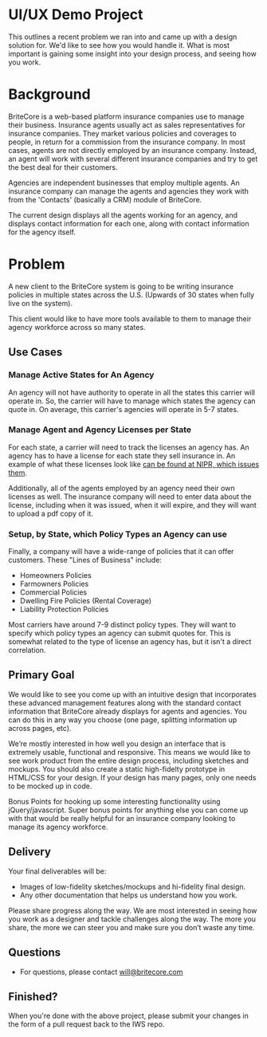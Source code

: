 UI/UX Demo Project
================================

This outlines a recent problem we ran into and came up with a design solution for. We'd like to see how you would handle it. What is most important is gaining some insight into your design process, and seeing how you work.

# Background

BriteCore is a web-based platform insurance companies use to manage their business. Insurance agents usually act as sales representatives for insurance companies. They market various policies and coverages to people, in return for a commission from the insurance company. In most cases, agents are not directly employed by an insurance company. Instead, an agent will work with several different insurance companies and try to get the best deal for their customers.

Agencies are independent businesses that employ multiple agents. An insurance company can manage the agents and agencies they work with from the 'Contacts' (basically a CRM) module of BriteCore.

The current design displays all the agents working for an agency, and displays contact information for each one, along with contact information for the agency itself.

# Problem

A new client to the BriteCore system is going to be writing insurance policies in multiple states across the U.S. (Upwards of 30 states when fully live on the system).

This client would like to have more tools available to them to manage their agency workforce across so many states. 

## Use Cases

### Manage Active States for An Agency

An agency will not have authority to operate in all the states this carrier will operate in. So, the carrier will have to manage which states the agency can quote in. On average, this carrier's agencies will operate in 5-7 states. 

### Manage Agent and Agency Licenses per State

For each state, a carrier will need to track the licenses an agency has. An agency has to have a license for each state they sell insurance in. An example of what these licenses look like [can be found at NIPR, which issues them](https://www.nipr.com/rules_nc_rl.htm#anchor-state_offerings).

Additionally, all of the agents employed by an agency need their own licenses as well. The insurance company will need to enter data about the license, including when it was issued, when it will expire, and they will want to upload a pdf copy of it.

### Setup, by State, which Policy Types an Agency can use

Finally, a company will have a wide-range of policies that it can offer customers. These "Lines of Business" include:

- Homeowners Policies
- Farmowners Policies
- Commercial Policies
- Dwelling Fire Policies (Rental Coverage)
- Liability Protection Policies

Most carriers have around 7-9 distinct policy types. They will want to specify which policy types an agency can submit quotes for. This is somewhat related to the type of license an agency has, but it isn't a direct correlation.

## Primary Goal
We would like to see you come up with an intuitive design that incorporates these advanced management features along with the standard contact information that BriteCore already displays for agents and agencies. You can do this in any way you choose (one page, splitting information up across pages, etc). 

We’re mostly interested in how well you design an interface that is extremely usable, functional and responsive. This means we would like to see work product from the entire design process, including sketches and mockups. You should also create a static high-fidelty prototype in HTML/CSS for your design. If your design has many pages, only one needs to be mocked up in code. 

Bonus Points for hooking up some interesting functionality using jQuery/javascript. Super bonus points for anything else you can come up with that would be really helpful for an insurance company looking to manage its agency workforce.

## Delivery
Your final deliverables will be:
- Images of low-fidelity sketches/mockups and hi-fidelity final design.
- Any other documentation that helps us understand how you work.
 
Please share progress along the way. We are most interested in seeing how you work as a designer and tackle challenges along the way. The more you share, the more we can steer you and make sure you don’t waste any time.

## Questions

 - For questions, please contact will@britecore.com

## Finished?

When you're done with the above project, please submit your changes in the form of a pull request back to the IWS repo.
